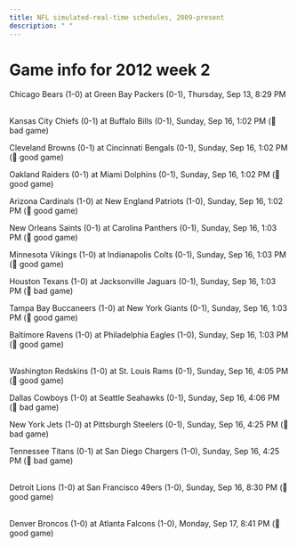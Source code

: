```yaml
---
title: NFL simulated-real-time schedules, 2009-present
description: " "
---
```


# Game info for 2012 week 2

Chicago Bears (1-0) at Green Bay Packers (0-1), Thursday, Sep 13, 8:29 PM

<br/>Kansas City Chiefs (0-1) at Buffalo Bills (0-1), Sunday, Sep 16, 1:02 PM (:red_circle: bad game)

Cleveland Browns (0-1) at Cincinnati Bengals (0-1), Sunday, Sep 16, 1:02 PM (:football: good game)

Oakland Raiders (0-1) at Miami Dolphins (0-1), Sunday, Sep 16, 1:02 PM (:football: good game)

Arizona Cardinals (1-0) at New England Patriots (1-0), Sunday, Sep 16, 1:02 PM (:football: good game)

New Orleans Saints (0-1) at Carolina Panthers (0-1), Sunday, Sep 16, 1:03 PM (:football: good game)

Minnesota Vikings (1-0) at Indianapolis Colts (0-1), Sunday, Sep 16, 1:03 PM (:football: good game)

Houston Texans (1-0) at Jacksonville Jaguars (0-1), Sunday, Sep 16, 1:03 PM (:red_circle: bad game)

Tampa Bay Buccaneers (1-0) at New York Giants (0-1), Sunday, Sep 16, 1:03 PM (:football: good game)

Baltimore Ravens (1-0) at Philadelphia Eagles (1-0), Sunday, Sep 16, 1:03 PM (:football: good game)

<br/>Washington Redskins (1-0) at St. Louis Rams (0-1), Sunday, Sep 16, 4:05 PM (:football: good game)

Dallas Cowboys (1-0) at Seattle Seahawks (0-1), Sunday, Sep 16, 4:06 PM (:red_circle: bad game)

New York Jets (1-0) at Pittsburgh Steelers (0-1), Sunday, Sep 16, 4:25 PM (:red_circle: bad game)

Tennessee Titans (0-1) at San Diego Chargers (1-0), Sunday, Sep 16, 4:25 PM (:red_circle: bad game)

<br/>Detroit Lions (1-0) at San Francisco 49ers (1-0), Sunday, Sep 16, 8:30 PM (:football: good game)

<br/>Denver Broncos (1-0) at Atlanta Falcons (1-0), Monday, Sep 17, 8:41 PM (:football: good game)

